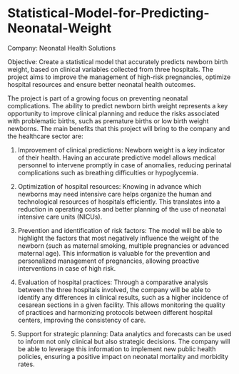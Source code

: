 # Statistical-Model-for-Predicting-Neonatal-Weight
Company: Neonatal Health Solutions

Objective: Create a statistical model that accurately predicts newborn birth weight, based on clinical variables collected from three hospitals. The project aims to improve the management of high-risk pregnancies, optimize hospital resources and ensure better neonatal health outcomes.

The project is part of a growing focus on preventing neonatal complications. The ability to predict newborn birth weight represents a key opportunity to improve clinical planning and reduce the risks associated with problematic births, such as premature births or low birth weight newborns. The main benefits that this project will bring to the company and the healthcare sector are:

1. Improvement of clinical predictions: Newborn weight is a key indicator of their health. Having an accurate predictive model allows medical personnel to intervene promptly in case of anomalies, reducing perinatal complications such as breathing difficulties or hypoglycemia.

2. Optimization of hospital resources: Knowing in advance which newborns may need intensive care helps organize the human and technological resources of hospitals efficiently. This translates into a reduction in operating costs and better planning of the use of neonatal intensive care units (NICUs).

3. Prevention and identification of risk factors: The model will be able to highlight the factors that most negatively influence the weight of the newborn (such as maternal smoking, multiple pregnancies or advanced maternal age). This information is valuable for the prevention and personalized management of pregnancies, allowing proactive interventions in case of high risk.

4. Evaluation of hospital practices: Through a comparative analysis between the three hospitals involved, the company will be able to identify any differences in clinical results, such as a higher incidence of cesarean sections in a given facility. This allows monitoring the quality of practices and harmonizing protocols between different hospital centers, improving the consistency of care.

5. Support for strategic planning: Data analytics and forecasts can be used to inform not only clinical but also strategic decisions. The company will be able to leverage this information to implement new public health policies, ensuring a positive impact on neonatal mortality and morbidity rates.
